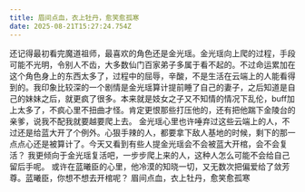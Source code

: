 ```yaml
---
title: 眉间点血，衣上牡丹，愈笑愈孤寒
date: 2025-08-21T15:27:24.754Z
---
```


还记得最初看完魔道祖师，最喜欢的角色还是金光瑶。金光瑶向上爬的过程，手段可能不光明，令别人不齿，大多数仙门百家弟子多属于看不起的。不过命运累加在这个角色身上的东西太多了，过程中的屈辱，辛酸，不是生活在云端上的人能看得到的。我印象比较深的一个剧情是金光瑶算计提前睡了自己的妻子，之后知道是自己的妹妹之后，就更疯了很多。本来就是妓女之子又不知情的情况下乱伦，buff加上太多了，不疯心里不扭曲才怪。肯定更恨那些打压他的，还有把他踹下金陵台的亲爹，说我不配我就要越要爬上去。
金光瑶心里也许唾弃过这些云端上的人，不过还是给蓝大开了个例外。心狠手辣的人，都要拿下敌人基地的时候，剩下的那一点点心还是被算计了。今天又看到有些人提金光瑶会不会被蓝大开棺，会不会复活？
我更倾向于金光瑶复活吧，一步步爬上来的人，这种人怎么可能不会给自己留后手呢。
或许在蓝曦臣的心里，他冷漠的知晓一切，又无数次把偏爱给了敛芳尊。蓝曦臣，你想不想去开棺呢？
眉间点血，衣上牡丹，愈笑愈孤寒
